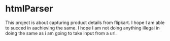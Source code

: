 # htmlParser
This project is about capturing product details from flipkart.
I hope I am able to succed in aachieving the same.
I hope I am not doing anything illegal in doing the same as i am going to take input from a url.
